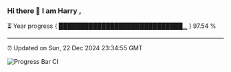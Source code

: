 ### Hi there 👋 I am Harry , 

⏳ Year progress { █████████████████████████████▁ } 97.54 %

---

⏰ Updated on Sun, 22 Dec 2024 23:34:55 GMT

![Progress Bar CI](https://github.com/duykhang68/duykhang68/workflows/Progress%20Bar%20CI/badge.svg)

